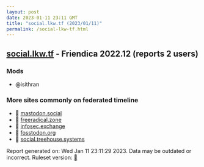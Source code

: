 ```yaml
---
layout: post
date: 2023-01-11 23:11 GMT
title: "social.lkw.tf (2023/01/11)"
permalink: /social-lkw-tf.html
---
```



## [social.lkw.tf](https://social.lkw.tf) - Friendica 2022.12 (reports 2 users)

### Mods
 * @isithran

### More sites commonly on federated timeline

* 🐘 [mastodon.social](/mastodon-social.html)
* 🐘 [freeradical.zone](/freeradical-zone.html)
* 🐘 [infosec.exchange](/infosec-exchange.html)
* 🐘 [fosstodon.org](/fosstodon-org.html)
* 🐘 [social.treehouse.systems](/social-treehouse-systems.html)

Report generated on: Wed Jan 11 23:11:29 2023. Data may be outdated or incorrect.
Ruleset version: [🧁](/version-cupcake)
